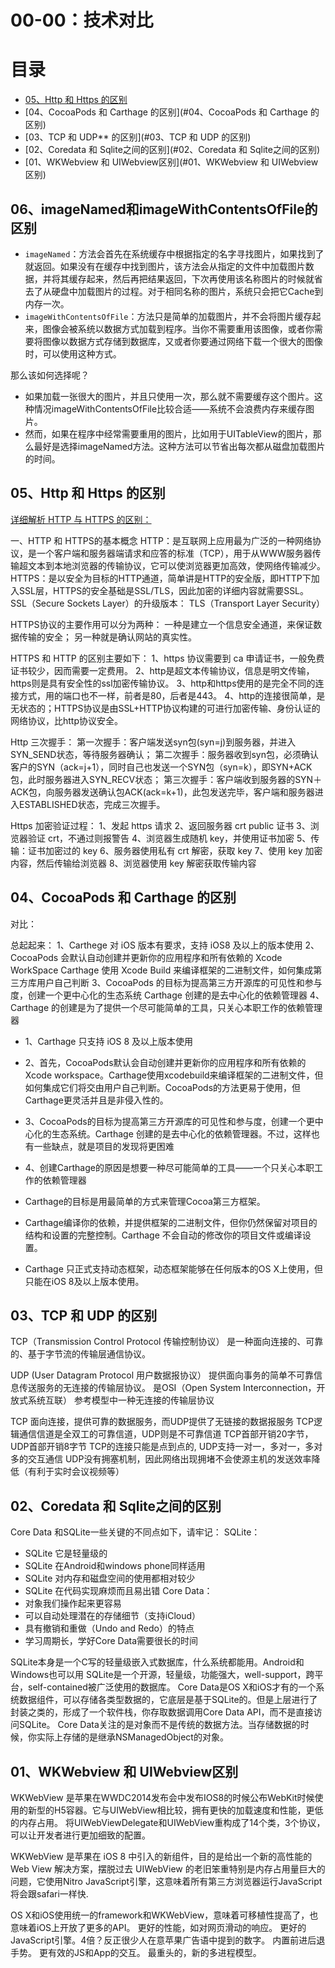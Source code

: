 # 00-00：技术对比

# 目录

* [05、Http 和 Https 的区别](#05)
* [04、CocoaPods 和 Carthage 的区别](#04、CocoaPods 和 Carthage 的区别)
* [03、TCP 和 UDP** 的区别](#03、TCP 和 UDP 的区别)
* [02、Coredata 和 Sqlite之间的区别](#02、Coredata 和 Sqlite之间的区别)
* [01、WKWebview 和 UIWebview区别](#01、WKWebview 和 UIWebview区别)


## 06、imageNamed和imageWithContentsOfFile的区别

* `imageNamed`：方法会首先在系统缓存中根据指定的名字寻找图片，如果找到了就返回。如果没有在缓存中找到图片，该方法会从指定的文件中加载图片数据，并将其缓存起来，然后再把结果返回，下次再使用该名称图片的时候就省去了从硬盘中加载图片的过程。对于相同名称的图片，系统只会把它Cache到内存一次。
* `imageWithContentsOfFile`：方法只是简单的加载图片，并不会将图片缓存起来，图像会被系统以数据方式加载到程序。当你不需要重用该图像，或者你需要将图像以数据方式存储到数据库，又或者你要通过网络下载一个很大的图像时，可以使用这种方式。

那么该如何选择呢？

* 如果加载一张很大的图片，并且只使用一次，那么就不需要缓存这个图片。这种情况imageWithContentsOfFile比较合适——系统不会浪费内存来缓存图片。
* 然而，如果在程序中经常需要重用的图片，比如用于UITableView的图片，那么最好是选择imageNamed方法。这种方法可以节省出每次都从磁盘加载图片的时间。

## 05、Http 和 Https 的区别

[详细解析 HTTP 与 HTTPS 的区别：](https://juejin.im/entry/58d7635e5c497d0057fae036)

一、HTTP 和 HTTPS的基本概念
HTTP：是互联网上应用最为广泛的一种网络协议，是一个客户端和服务器端请求和应答的标准（TCP），用于从WWW服务器传输超文本到本地浏览器的传输协议，它可以使浏览器更加高效，使网络传输减少。
HTTPS：是以安全为目标的HTTP通道，简单讲是HTTP的安全版，即HTTP下加入SSL层，HTTPS的安全基础是SSL/TLS，因此加密的详细内容就需要SSL。
SSL（Secure Sockets Layer）的升级版本： TLS（Transport Layer Security）

HTTPS协议的主要作用可以分为两种：
一种是建立一个信息安全通道，来保证数据传输的安全；
另一种就是确认网站的真实性。

HTTPS 和 HTTP 的区别主要如下：
1、https 协议需要到 ca 申请证书，一般免费证书较少，因而需要一定费用。
2、http是超文本传输协议，信息是明文传输，https则是具有安全性的ssl加密传输协议。
3、http和https使用的是完全不同的连接方式，用的端口也不一样，前者是80，后者是443。
4、http的连接很简单，是无状态的；HTTPS协议是由SSL+HTTP协议构建的可进行加密传输、身份认证的网络协议，比http协议安全。


Http 三次握手：
第一次握手：客户端发送syn包(syn=j)到服务器，并进入SYN_SEND状态，等待服务器确认；
第二次握手：服务器收到syn包，必须确认客户的SYN（ack=j+1），同时自己也发送一个SYN包（syn=k），即SYN+ACK包，此时服务器进入SYN_RECV状态；
第三次握手：客户端收到服务器的SYN＋ACK包，向服务器发送确认包ACK(ack=k+1)，此包发送完毕，客户端和服务器进入ESTABLISHED状态，完成三次握手。

Https 加密验证过程：
1、发起 https 请求
2、返回服务器 crt public 证书
3、浏览器验证 crt，不通过则报警告
4、浏览器生成随机 key，并使用证书加密
5、传输：证书加密过的 key
6、服务器使用私有 crt 解密，获取 key
7、使用 key 加密内容，然后传输给浏览器
8、浏览器使用 key 解密获取传输内容


## 04、CocoaPods 和 Carthage 的区别

对比：

总起起来：
1、Carthege 对 iOS 版本有要求，支持 iOS8 及以上的版本使用
2、CocoaPods 会默认自动创建并更新你的应用程序和所有依赖的 Xcode WorkSpace
      Carthage 使用 Xcode Build 来编译框架的二进制文件，如何集成第三方库用户自己判断
3、CocoaPods 的目标为提高第三方开源库的可见性和参与度，创建一个更中心化的生态系统
      Carthage 创建的是去中心化的依赖管理器
4、Carthage 的创建是为了提供一个尽可能简单的工具，只关心本职工作的依赖管理器

* 1、Carthage 只支持 iOS 8 及以上版本使用
* 2、首先，CocoaPods默认会自动创建并更新你的应用程序和所有依赖的Xcode workspace。Carthage使用xcodebuild来编译框架的二进制文件，但如何集成它们将交由用户自己判断。CocoaPods的方法更易于使用，但Carthage更灵活并且是非侵入性的。
* 3、CocoaPods的目标为提高第三方开源库的可见性和参与度，创建一个更中心化的生态系统。Carthage 创建的是去中心化的依赖管理器。不过，这样也有一些缺点，就是项目的发现将更困难
* 4、创建Carthage的原因是想要一种尽可能简单的工具——一个只关心本职工作的依赖管理器

* Carthage的目标是用最简单的方式来管理Cocoa第三方框架。
* Carthage编译你的依赖，并提供框架的二进制文件，但你仍然保留对项目的结构和设置的完整控制。Carthage 不会自动的修改你的项目文件或编译设置。
* Carthage 只正式支持动态框架，动态框架能够在任何版本的OS X上使用，但只能在iOS 8及以上版本使用。



## 03、TCP 和 UDP 的区别

TCP（Transmission Control Protocol 传输控制协议）
是一种面向连接的、可靠的、基于字节流的传输层通信协议。

UDP (User Datagram Protocol 用户数据报协议）
提供面向事务的简单不可靠信息传送服务的无连接的传输层协议。
是OSI（Open System Interconnection，开放式系统互联） 参考模型中一种无连接的传输层协议

TCP 面向连接，提供可靠的数据服务，而UDP提供了无链接的数据报服务
TCP逻辑通信信道是全双工的可靠信道，UDP则是不可靠信道
TCP首部开销20字节，UDP首部开销8字节
TCP的连接只能是点到点的,  UDP支持一对一，多对一，多对多的交互通信
UDP没有拥塞机制，因此网络出现拥堵不会使源主机的发送效率降低（有利于实时会议视频等）


## 02、Coredata 和 Sqlite之间的区别

Core Data 和SQLite一些关键的不同点如下，请牢记：
SQLite：
* SQLite 它是轻量级的
* SQLite 在Android和windows phone同样适用
* SQLite 对内存和磁盘空间的使用都相对较少
* SQLite 在代码实现麻烦而且易出错
Core Data：
* 对象我们操作起来更容易
* 可以自动处理潜在的存储细节（支持iCloud）
* 具有撤销和重做（Undo and Redo）的特点
* 学习周期长，学好Core Data需要很长的时间

SQLite本身是一个C写的轻量级嵌入式数据库，什么系统都能用。Android和Windows也可以用
SQLite是一个开源，轻量级，功能强大，well-support，跨平台，self-contained被广泛使用的数据库。
Core Data是OS X和iOS才有的一个系统数据组件，可以存储各类型数据的，它底层是基于SQLite的。但是上层进行了封装之类的，形成了一个软件栈，你存取数据调用Core Data API，而不是直接访问SQLite。
Core Data关注的是对象而不是传统的数据方法。当存储数据的时候，你实际上存储的是继承NSManagedObject的对象。


## 01、WKWebview 和 UIWebview区别

WKWebView 是苹果在WWDC2014发布会中发布IOS8的时候公布WebKit时候使用的新型的H5容器。它与UIWebView相比较，拥有更快的加载速度和性能，更低的内存占用。
将UIWebViewDelegate和UIWebView重构成了14个类，3个协议，可以让开发者进行更加细致的配置。

WKWebView 是苹果在 iOS 8 中引入的新组件，目的是给出一个新的高性能的 Web View 解决方案，摆脱过去 UIWebView 的老旧笨重特别是内存占用量巨大的问题，它使用Nitro JavaScript引擎，这意味着所有第三方浏览器运行JavaScript将会跟safari一样快.

OS X和iOS使用统一的framework和WKWebView，意味着可移植性提高了，也意味着iOS上开放了更多的API。
更好的性能，如对网页滑动的响应。
更好的JavaScript引擎。4倍？反正很少人在意苹果广告语中提到的数字。
内置前进后退手势。
更有效的JS和App的交互。
最重头的，新的多进程模型。



